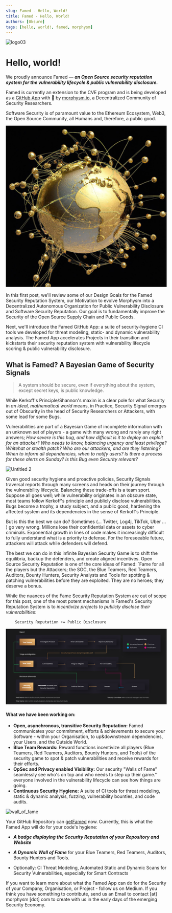 ```yaml
---
slug: Famed - Hello, World! 
title: Famed - Hello, World! 
authors: [0ksure]
tags: [hello, world!, famed, morphysm]
---
```

![logo03](https://user-images.githubusercontent.com/110388591/189366931-a9be8ba5-48c8-4445-8078-e040eecd1764.svg)


# Hello, world! 

We proudly announce Famed — ***an Open Source security reputation system for the vulnerability lifecycle & public vulnerability disclosure.***

Famed is currently an extension to the CVE program and is being developed as a [GitHub App](https://github.com/marketplace/getfamed) with 💜 by [morphysm.io](https://www.morphysm.io/), a Decentralized Community of Security Researchers. 

Software Security is of paramount value to the Ethereum Ecosystem, Web3, the Open Source Community, all Humans and, therefore, a public good. 

![image](./globe.png)

In this first post, we'll review some of our Design Goals for the Famed Security Reputation System, our Motivation to evolve Morphysm into a Decentralized Autonomous Organization for Public Vulnerability Disclosure and Software Security Reputation. Our goal is to fundamentally improve the Security of the Open Source Supply Chain and Public Goods. 

Next, we'll introduce the Famed GitHub App: a suite of security-hygiene CI tools we developed for threat modeling, static- and dynamic vulnerability analysis. 
The Famed App accelerates Projects in their transition and kickstarts their security reputation system with vulnerability lifecycle scoring & public vulnerability disclosure.

## What is Famed? A Bayesian Game of Security Signals 

> A system should be secure, even if everything about the system, except secret keys, is public knowledge. 

While Kerkoff's Principle/Shannon's maxim is a clear pole for what Security in *an ideal, mathematical world* means, in Practice, Security Signal emerges out of Obscurity in the head of Security Researchers or Attackers, with some lead for some Bugs. 

Vulnerabilities are part of a Bayesian Game of incomplete information with an unknown set of players - a game with many wrong and rarely any right answers; 
*How severe is this bug, and how difficult is it to deploy an exploit for an attacker? 
Who needs to know, balancing urgency and least privilege? Whitehat or stealth patch? Who are our attackers, and are they listening? When to inform all dependencies, when to notify users? Is there a process for these alerts on Sunday? Is this Bug even Security relevant?*

![Untitled 2](https://user-images.githubusercontent.com/61067943/190812038-645c6202-6e50-4166-96cc-4a0fba6729e5.png)


Given good security hygiene and proactive policies, Security Signals traversal reports through many screens and heads on their journey through the vulnerability lifecycle. Balancing these trade-offs is a team sport. Suppose all goes well; while vulnerability originates in an obscure state, most teams follow Kerkoff's principle and publicly disclose vulnerabilities. Bugs become a trophy, a study subject, and a public good, hardening the affected system and its dependencies in the sense of Kerkoff's Principle.

But is this the best we can do? Sometimes (... Twitter, Log4j, TikTok, Uber ... ) go very wrong. Millions lose their confidential data or assets to cyber criminals. Exponential growth in lines of code makes it increasingly difficult to fully understand what is a priority to defense. For the foreseeable future, attackers will attack while defenders will defend. 

The best we can do in this infinite Bayesian Security Game is to shift the equilibria, backup the defenders, and create aligned incentives. Open Source Security Reputation is one of the core ideas of Famed: `Fame for all the players but the Attackers; the SOC, the Blue Teamers, Red Teamers, Auditors, Bounty Hunters, Security Analysts and Tools for spotting & patching vulnerabilities before they are exploited. They are no heroes; they deserve a bonus. 

While the nuances of the Fame Security Reputation System are out of scope for this post, one of the most potent mechanisms in Famed's Security Reputation System is to *incentivize projects to publicly disclose their vulnerabilities*:

        Security Reputation += Public Disclosure


![image](./flow.png)


#### What we have been working on:

- **Open, asynchronous, transitive Security Reputation:**  Famed communicates your commitment, efforts & achievements to secure your Software - within your Organisation, to up&downstream dependencies, your Users, and the Outside World. 
- **Blue Team Rewards:** Reward functions incentivize all players (Blue Teamers, Red Teamers, Auditors, Bounty Hunters, and Tools) of the security game to spot & patch vulnerabilities and receive rewards for their efforts.
- **OpSec and Privacy enabled Visibility:** Our security "Walls of Fame" seamlessly see who's on top and who needs to step up their game." everyone involved in the vulnerability lifecycle can see how things are going.
- **Continuous Security Hygiene:** A suite of CI tools for threat modeling, static & dynamic analysis, fuzzing, vulnerability bounties, and code audits. 

![wall_of_fame](https://user-images.githubusercontent.com/61067943/190688424-62888b62-c5d5-4b04-9109-1b5b1f2a2023.png)


Your GitHub Repository can [getFamed](https://github.com/marketplace/getfamed) now. Currently, this is what the Famed App will do for your code's hygiene: 

- ***A badge displaying the Security Reputation of your Repository and Website***

- ***A Dynamic Wall of Fame*** for your Blue Teamers, Red Teamers, Auditors, Bounty Hunters and Tools.

- Optionally: CI Threat Modeling, Automated Static and Dynamic Scans for Security Vulnerabilities, especially for Smart Contracts  


If you want to learn more about what the Famed App can do for the Security of your Company, Organisation, or Project - follow us on Medium. If you think you have something to contribute, send us an Email to contact [at] morphysm [dot] com to create with us in the early days of the emerging Security Economy.
